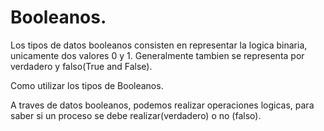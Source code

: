 # Booleanos.

Los tipos de datos booleanos consisten en representar la logica binaria, unicamente dos valores 0 y 1. Generalmente tambien se representa por verdadero y falso(True and False).

Como utilizar los tipos de Booleanos.

A traves de datos booleanos, podemos realizar operaciones logicas, para saber si un proceso se debe realizar(verdadero) o no (falso).